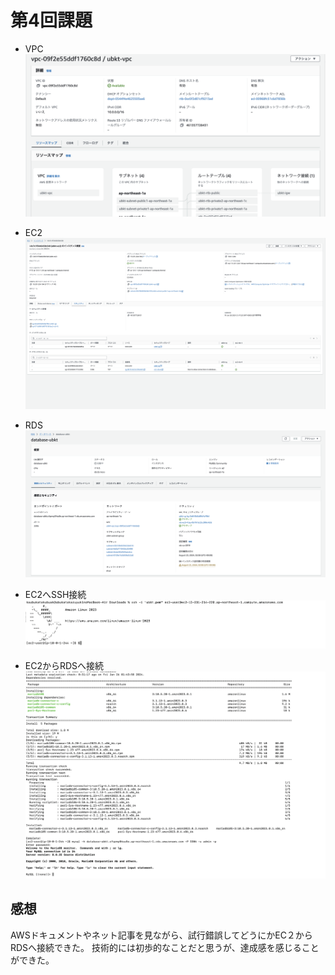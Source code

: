 # 第4回課題

* VPC
![VPC](vpc.png)

* EC2
![EC2](ec2_sg.png)

* RDS
![rds](rds_sg_subnet.png)

* EC2へSSH接続
![ec2_ssh](ec2_ssh.png)

* EC2からRDSへ接続
![ec2_rds](ec2_rds-2.png)

## 感想
 AWSドキュメントやネット記事を見ながら、試行錯誤してどうにかEC２からRDSへ接続できた。
 技術的には初歩的なことだと思うが、達成感を感じることができた。
